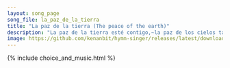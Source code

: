 ```yaml
---
layout: song_page
song_file: la_paz_de_la_tierra
title: "La paz de la tierra (The peace of the earth)"
description: "La paz de la tierra esté contigo,~la paz de los cielos también. La paz de los ríos esté contigo,~la paz de los mares también. Paz profunda cayendo sob... secular 4part 1verse musicbyother textbyother chords"
image: https://github.com/kenanbit/hymn-singer/releases/latest/download/la_paz_de_la_tierra-trad.png
---
```


{% include choice_and_music.html %}